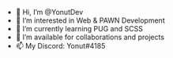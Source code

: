 - 👋 Hi, I’m @YonutDev
- 👀 I’m interested in Web & PAWN Development
- 🌱 I’m currently learning PUG and SCSS
- 💞️ I’m available for collaborations and projects
- 📫 My Discord: Yonut#4185
